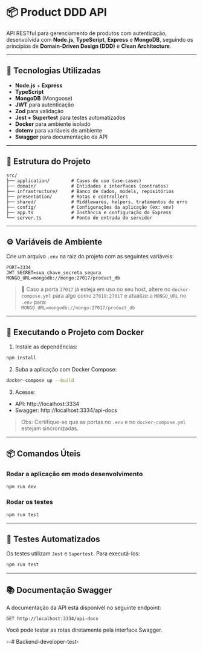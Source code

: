 # 📦 Product DDD API

API RESTful para gerenciamento de produtos com autenticação, desenvolvida com **Node.js**, **TypeScript**, **Express** e **MongoDB**, seguindo os princípios de **Domain-Driven Design (DDD)** e **Clean Architecture**.

---

## 🔧 Tecnologias Utilizadas

- **Node.js** + **Express**
- **TypeScript**
- **MongoDB** (Mongoose)
- **JWT** para autenticação
- **Zod** para validação
- **Jest + Supertest** para testes automatizados
- **Docker** para ambiente isolado
- **dotenv** para variáveis de ambiente
- **Swagger** para documentação da API

---

## 📁 Estrutura do Projeto

```
src/
├── application/        # Casos de uso (use-cases)
├── domain/             # Entidades e interfaces (contratos)
├── infrastructure/     # Banco de dados, models, repositórios
├── presentation/       # Rotas e controllers
├── shared/             # Middlewares, helpers, tratamentos de erro
├── config/             # Configurações da aplicação (ex: env)
├── app.ts              # Instância e configuração do Express
└── server.ts           # Ponto de entrada do servidor
```

---

## ⚙️ Variáveis de Ambiente

Crie um arquivo `.env` na raiz do projeto com as seguintes variáveis:

```env
PORT=3334
JWT_SECRET=sua_chave_secreta_segura
MONGO_URL=mongodb://mongo:27017/product_db
```

> 🔁 Caso a porta `27017` já esteja em uso no seu host, altere no `docker-compose.yml` para algo como `27018:27017` e atualize o `MONGO_URL` no `.env` para:  
> `MONGO_URL=mongodb://mongo:27017/product_db`

---

## 🚀 Executando o Projeto com Docker

1. Instale as dependências:

```bash
npm install
```

2. Suba a aplicação com Docker Compose:

```bash
docker-compose up --build
```

3. Acesse:

- API: http://localhost:3334
- Swagger: http://localhost:3334/api-docs

> Obs: Certifique-se que as portas no `.env` e no `docker-compose.yml` estejam sincronizadas.

---

## 📦 Comandos Úteis

### Rodar a aplicação em modo desenvolvimento

```bash
npm run dev
```

### Rodar os testes

```bash
npm run test
```

---

## 🧪 Testes Automatizados

Os testes utilizam `Jest` e `Supertest`. Para executá-los:

```bash
npm run test
```

---

## 📚 Documentação Swagger

A documentação da API está disponível no seguinte endpoint:

```
GET http://localhost:3334/api-docs
```

Você pode testar as rotas diretamente pela interface Swagger.

--# Backend-developer-test-
